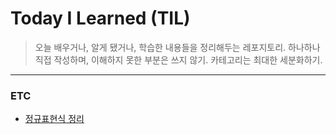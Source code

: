 # Today I Learned (TIL)

> 오늘 배우거나, 알게 됐거나, 학습한 내용들을 정리해두는 레포지토리.
> 하나하나 직접 작성하며, 이해하지 못한 부분은 쓰지 않기.
> 카테고리는 최대한 세분화하기.

---

### ETC

- [정규표현식 정리](https://github.com/Soujiro-a/TIL/blob/main/ETC/RegExp.md)
